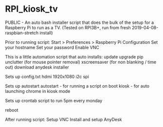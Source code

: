 # RPI_kiosk_tv
PUBLIC - An auto bash installer script that does the bulk of the setup for a Raspberry Pi to run as a TV. (Tested on RPI3B+, run from fresh 2019-04-08-raspbian-stretch install)


Prior to running script:
  Start > Preferences > Raspberry Pi Configuration
  Set your hostname
  Set your password
  Enable VNC

This is a little automation script that auto installs:
update
upgrade
pip
unclutter (for mouse pointer removal)
xscreensaver (for non blanking / time out)
download anydesk installer

Sets up config.txt
  hdmi
  1920x1080
  i2c
  spi
  
Sets up autostart
  autostart - for running a script on boot
  kiosk - for auto launching chrome in kiosk mode
  
Sets up crontab script to run 5pm every monday

reboot


After running script:
  Setup VNC
  Install and setup AnyDesk 
  
